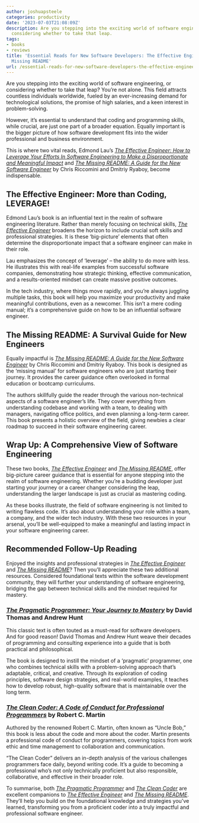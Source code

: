 ```yaml
---
author: joshuapsteele
categories: productivity
date: '2023-07-03T21:08:09Z'
description: Are you stepping into the exciting world of software engineering, or
  considering whether to take that leap.
tags:
- books
- reviews
title: 'Essential Reads for New Software Developers: The Effective Engineer and The
  Missing README'
url: /essential-reads-for-new-software-developers-the-effective-engineer-and-the-missing-readme/
---
```


Are you stepping into the exciting world of software engineering, or considering whether to take that leap? You’re not alone. This field attracts countless individuals worldwide, fueled by an ever-increasing demand for technological solutions, the promise of high salaries, and a keen interest in problem-solving.

However, it’s essential to understand that coding and programming skills, while crucial, are just one part of a broader equation. Equally important is the bigger picture of how software development fits into the wider professional and business environment.

This is where two vital reads, Edmond Lau’s [*The Effective Engineer: How to Leverage Your Efforts In Software Engineering to Make a Disproportionate and Meaningful Impact*](https://amzn.to/3JK2gbg) and [*The Missing README: A Guide for the New Software Engineer*](https://amzn.to/44qx0pO) by Chris Riccomini and Dmitriy Ryaboy, become indispensable.

## The Effective Engineer: More than Coding, LEVERAGE!

Edmond Lau’s book is an influential text in the realm of software engineering literature. Rather than merely focusing on technical skills, [*The Effective Engineer*](https://amzn.to/3JK2gbg) broadens the horizon to include crucial soft skills and professional strategies. It is these ‘big-picture’ elements that often determine the disproportionate impact that a software engineer can make in their role.

Lau emphasizes the concept of ‘leverage’ – the ability to do more with less. He illustrates this with real-life examples from successful software companies, demonstrating how strategic thinking, effective communication, and a results-oriented mindset can create massive positive outcomes.

In the tech industry, where things move rapidly, and you’re always juggling multiple tasks, this book will help you maximize your productivity and make meaningful contributions, even as a newcomer. This isn’t a mere coding manual; it’s a comprehensive guide on how to be an influential software engineer.

## The Missing README: A Survival Guide for New Engineers

Equally impactful is [*The Missing README: A Guide for the New Software Engineer*](https://amzn.to/44qx0pO) by Chris Riccomini and Dmitriy Ryaboy. This book is designed as the ‘missing manual’ for software engineers who are just starting their journey. It provides the career guidance often overlooked in formal education or bootcamp curriculums.

The authors skillfully guide the reader through the various non-technical aspects of a software engineer’s life. They cover everything from understanding codebase and working with a team, to dealing with managers, navigating office politics, and even planning a long-term career. This book presents a holistic overview of the field, giving newbies a clear roadmap to succeed in their software engineering career.

## Wrap Up: A Comprehensive View of Software Engineering

These two books, [*The Effective Engineer*](https://amzn.to/3JK2gbg) and [*The Missing README*](https://amzn.to/44qx0pO), offer big-picture career guidance that is essential for anyone stepping into the realm of software engineering. Whether you’re a budding developer just starting your journey or a career changer considering the leap, understanding the larger landscape is just as crucial as mastering coding.

As these books illustrate, the field of software engineering is not limited to writing flawless code. It’s also about understanding your role within a team, a company, and the wider tech industry. With these two resources in your arsenal, you’ll be well-equipped to make a meaningful and lasting impact in your software engineering career.

## Recommended Follow-Up Reading

Enjoyed the insights and professional strategies in [*The Effective Engineer*](https://amzn.to/3JK2gbg) and *[The Missing README](https://amzn.to/44qx0pO)*? Then you’ll appreciate these two additional resources. Considered foundational texts within the software development community, they will further your understanding of software engineering, bridging the gap between technical skills and the mindset required for mastery.

### [*The Pragmatic Programmer: Your Journey to Mastery*](https://amzn.to/3PP1UUy) by David Thomas and Andrew Hunt

This classic text is often touted as a must-read for software developers. And for good reason! David Thomas and Andrew Hunt weave their decades of programming and consulting experience into a guide that is both practical and philosophical.

The book is designed to instill the mindset of a ‘pragmatic’ programmer, one who combines technical skills with a problem-solving approach that’s adaptable, critical, and creative. Through its exploration of coding principles, software design strategies, and real-world examples, it teaches how to develop robust, high-quality software that is maintainable over the long term.

### [*The Clean Coder: A Code of Conduct for Professional Programmers*](https://amzn.to/43eTl8G) by Robert C. Martin

Authored by the renowned Robert C. Martin, often known as “Uncle Bob,” this book is less about the code and more about the coder. Martin presents a professional code of conduct for programmers, covering topics from work ethic and time management to collaboration and communication.

“The Clean Coder” delivers an in-depth analysis of the various challenges programmers face daily, beyond writing code. It’s a guide to becoming a professional who’s not only technically proficient but also responsible, collaborative, and effective in their broader role.

To summarise, both [*The Pragmatic Programmer*](https://amzn.to/3PP1UUy) and [*The Clean Coder*](https://amzn.to/43eTl8G) are excellent companions to [*The Effective Engineer*](https://amzn.to/3JK2gbg) and *[The Missing README](https://amzn.to/44qx0pO)*. They’ll help you build on the foundational knowledge and strategies you’ve learned, transforming you from a proficient coder into a truly impactful and professional software engineer.